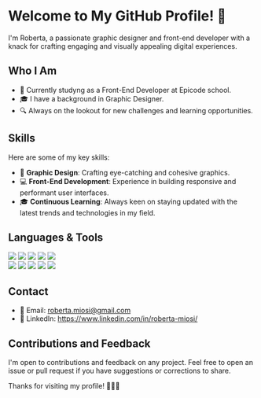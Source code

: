 # Welcome to My GitHub Profile! 👋

I'm Roberta, a passionate graphic designer and front-end developer with a knack for crafting engaging and visually appealing digital experiences.

## Who I Am

- 💼 Currently studyng as a Front-End Developer at Epicode school.
- 🎓 I have a background in Graphic Designer.
- 🔍 Always on the lookout for new challenges and learning opportunities.

## Skills

Here are some of my key skills:

- 🎨 **Graphic Design**: Crafting eye-catching and cohesive graphics.
- 💻 **Front-End Development**: Experience in building responsive and performant user interfaces.
- 🎓 **Continuous Learning**: Always keen on staying updated with the latest trends and technologies in my field.

## Languages & Tools
![](https://github.com/RobertaMi89/loghi/blob/main/ai.png)    ![](https://github.com/RobertaMi89/loghi/blob/main/ps.png)    ![](https://github.com/RobertaMi89/loghi/blob/main/html.png)   ![](https://github.com/RobertaMi89/loghi/blob/main/css.png)      ![](https://github.com/RobertaMi89/loghi/blob/main/bootstrap.png)  
![](https://github.com/RobertaMi89/loghi/blob/main/javascript.jpg)   ![](https://github.com/RobertaMi89/loghi/blob/main/React-icon.svg.png)  ![](https://github.com/RobertaMi89/loghi/blob/main/postman.png)  ![](https://github.com/RobertaMi89/loghi/blob/main/sass.png)  ![](https://github.com/RobertaMi89/loghi/blob/main/vs.jpeg)

## Contact

- 📧 Email: roberta.miosi@gmail.com
- 🔗 LinkedIn: https://www.linkedin.com/in/roberta-miosi/

## Contributions and Feedback

I'm open to contributions and feedback on any project. Feel free to open an issue or pull request if you have suggestions or corrections to share.

Thanks for visiting my profile! 👨‍💻🚀
